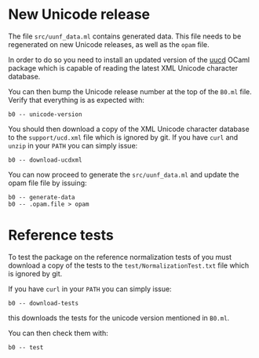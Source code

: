 # New Unicode release

The file `src/uunf_data.ml` contains generated data. This file needs
to be regenerated on new Unicode releases, as well as the `opam` file.

In order to do so you need to install an updated version of the [uucd]
OCaml package which is capable of reading the latest XML Unicode
character database.

You can then bump the Unicode release number at the top of the `B0.ml`
file. Verify that everything is as expected with:

    b0 -- unicode-version

You should then download a copy of the XML Unicode character database
to the `support/ucd.xml` file which is ignored by git. If you have
`curl` and `unzip` in your `PATH` you can simply issue:

    b0 -- download-ucdxml

You can now proceed to generate the `src/uunf_data.ml` and update the opam file 
file by issuing:

    b0 -- generate-data
    b0 -- .opam.file > opam 

[uucd]: http://erratique.ch/software/uucd

# Reference tests 

To test the package on the reference normalization tests of you must
download a copy of the tests to the `test/NormalizationTest.txt` file
which is ignored by git.

If you have `curl` in your `PATH` you can simply issue: 

    b0 -- download-tests

this downloads the tests for the unicode version mentioned in `B0.ml`. 

You can then check them with: 

    b0 -- test

